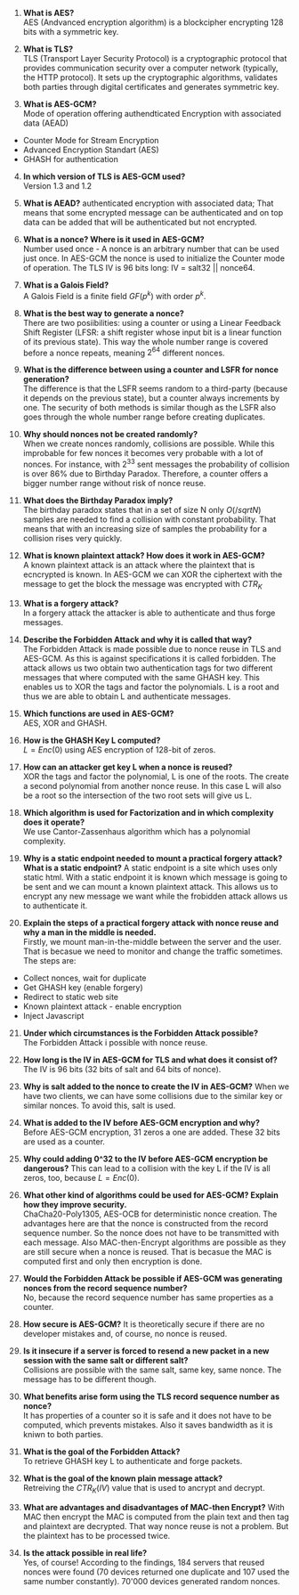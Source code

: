 1. **What is AES?**  
AES (Andvanced encryption algorithm) is a blockcipher encrypting 128 bits with a symmetric key.

2. **What is TLS?**  
TLS (Transport Layer Security Protocol) is a cryptographic protocol that provides communication security over a computer network (typically, the HTTP protocol). It sets up the cryptographic algorithms, validates both parties through digital certificates and generates symmetric key.

3. **What is AES-GCM?**  
Mode of operation offering authendticated Encryption with associated data (AEAD)
* Counter Mode for Stream Encryption
* Advanced Encryption Standart (AES)
* GHASH for authentication

4. **In which version of TLS is AES-GCM used?**  
Version 1.3 and 1.2

5. **What is AEAD?**
authenticated encryption with associated data; That means that some encrypted message can be authenticated and on top data can be added that will be authenticated but not encrypted.

6. **What is a nonce? Where is it used in AES-GCM?**  
Number used once - A nonce is an arbitrary number that can be used just once. In AES-GCM the nonce is used to initialize the Counter mode of operation. The TLS IV is 96 bits long: IV = salt32 || nonce64. 

7. **What is a Galois Field?**  
A Galois Field is a finite field $GF(p^k)$ with order $p^k$. 

8. **What is the best way to generate a nonce?**  
There are two posiibilities: using a counter or using a Linear Feedback Shift Register (LFSR: a shift register whose input bit is a linear function of its previous state). This way the whole number range is covered before a nonce repeats, meaning $2^64$ different nonces.

9. **What is the difference between using a counter and LSFR for nonce generation?**  
The difference is that the LSFR seems random to a third-party (because it depends on the previous state), but a counter always increments by one. The security of both methods is similar though as the LSFR also goes through the whole number range before creating duplicates.

10. **Why should nonces not be created randomly?**  
When we create nonces randomly, collisions are possible. While this improbable for few nonces it becomes very probable with a lot of nonces. For instance, with $2^33$ sent messages the probability of collision is over 86% due to Birthday Paradox. Therefore, a counter offers a bigger number range without risk of nonce reuse.

11. **What does the Birthday Paradox imply?**  
The birthday paradox states that in a set of size N only $O(/sqrt{N})$ samples are needed to find a collision with constant probability. That means that with an increasing size of samples the probability for a collision rises very quickly. 

12. **What is known plaintext attack? How does it work in AES-GCM?**  
A known plaintext attack is an attack where the plaintext that is ecncrypted is known. In AES-GCM we can XOR the ciphertext with the message to get the block the message was encrypted with $CTR_K$

13. **What is a forgery attack?**  
In a forgery attack the attacker is able to authenticate and thus forge messages.

14. **Describe the Forbidden Attack and why it is called that way?**  
The Forbidden Attack is made possible due to nonce reuse in TLS and AES-GCM. As this is against specifications it is called forbidden. The attack allows us two obtain two authentication tags for two different messages that where computed with the same GHASH key. This enables us to XOR the tags and factor the polynomials. L is a root and thus we are able to obtain L and authenticate messages. 

15. **Which functions are used in AES-GCM?**   
AES, XOR and GHASH.

16. **How is the GHASH Key L computed?**  
$L = Enc(0)$ using AES encryption of 128-bit of zeros.

17. **How can an attacker get key L when a nonce is reused?**  
XOR the tags and factor the polynomial, L is one of the roots. The create a second polynomial from another nonce reuse. In this case L will also be a root so the intersection of the two root sets will give us L.

18. **Which algorithm is used for Factorization and in which complexity does it operate?**  
We use Cantor-Zassenhaus algorithm which has a polynomial complexity. 

19. **Why is a static endpoint needed to mount a practical forgery attack? What is a static endpoint?**
A static endpoint is a site which uses only static html. With a static endpoint it is known which message is going to be sent and we can mount a known plaintext attack. This allows us to encrypt any new message we want while the frobidden attack allows us to authenticate it.

20. **Explain the steps of a practical forgery attack with nonce reuse and why a man in the middle is needed.**    
Firstly, we mount man-in-the-middle between the server and the user. That is becasue we need to monitor and change the traffic sometimes. The steps are:
* Collect nonces, wait for duplicate
* Get GHASH key (enable forgery)
* Redirect to static web site
* Known plaintext attack - enable encryption
* Inject Javascript

21. **Under which circumstances is the Forbidden Attack possible?**  
The Forbidden Attack i possible with nonce reuse.

22. **How long is the IV in AES-GCM for TLS and what does it consist of?**
The IV is 96 bits (32 bits of salt and 64 bits of nonce).

23. **Why is salt added to the nonce to create the IV in AES-GCM?**
When we have two clients, we can have some collisions due to the similar key or similar nonces. To avoid this, salt is used.

24. **What is added to the IV before AES-GCM encryption and why?**  
Before AES-GCM encryption, 31 zeros a one are added. These 32 bits are used as a counter.

25. **Why could adding 0^32 to the IV before AES-GCM encryption be dangerous?**
This can lead to a collision with the key L if the IV is all zeros, too, because $L=Enc(0)$.  

26. **What other kind of algorithms could be used for AES-GCM? Explain how they improve security.**  
ChaCha20-Poly1305, AES-OCB for deterministic nonce creation. The advantages here are that the nonce is constructed from the record sequence number. So the nonce does not have to be transmitted with each message. Also MAC-then-Encrypt algorithms are possible as they are still secure when a nonce is reused. That is becasue the MAC is computed first and only then encryption is done.

27. **Would the Forbidden Attack be possible if AES-GCM was generating nonces from the record sequence number?**  
No, because the record sequence number has same properties as a counter.

28. **How secure is AES-GCM?**
It is theoretically secure if there are no developer mistakes and, of course, no nonce is reused.

29. **Is it insecure if a server is forced to resend a new packet in a new session with the same salt or different salt?**  
Collisions are possible with the same salt, same key, same nonce. The message has to be different though.

30. **What benefits arise form using the TLS record sequence number as nonce?**  
It has properties of a counter so it is safe and it does not have to be computed, which prevents mistakes. Also it saves bandwidth as it is kniwn to both parties.

31. **What is the goal of the Forbidden Attack?**  
To retrieve GHASH key L to authenticate and forge packets.

32. **What is the goal of the known plain message attack?**  
Retreiving the $CTR_K(IV)$ value that is used to ancrypt and decrypt.

33. **What are advantages and disadvantages of MAC-then Encrypt?**
With MAC then encrypt the MAC is computed from the plain text and then tag and plaintext are decrypted. That way nonce reuse is not a problem. But the plaintext has to be processed twice.

34. **Is the attack possible in real life?**  
Yes, of course! According to the findings, 184 servers that reused nonces were found (70 devices returned one duplicate and 107 used the same number constantly). 70'000 devices generated random nonces.
